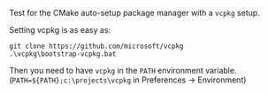 Test for the CMake auto-setup package manager with a `vcpkg` setup.

Setting vcpkg is as easy as:

    git clone https://github.com/microsoft/vcpkg
    .\vcpkg\bootstrap-vcpkg.bat

Then you need to have `vcpkg` in the `PATH` environment variable.
(`PATH=${PATH};c:\projects\vcpkg` in Preferences -> Environment)
